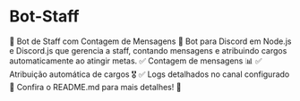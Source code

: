 # Bot-Staff
🚀 Bot de Staff com Contagem de Mensagens 🤖  Bot para Discord em Node.js e Discord.js que gerencia a staff, contando mensagens e atribuindo cargos automaticamente ao atingir metas.  ✅ Contagem de mensagens 📊 ✅ Atribuição automática de cargos 🎖  ✅ Logs detalhados no canal configurado 📝  Confira o README.md para mais detalhes! 🚀
